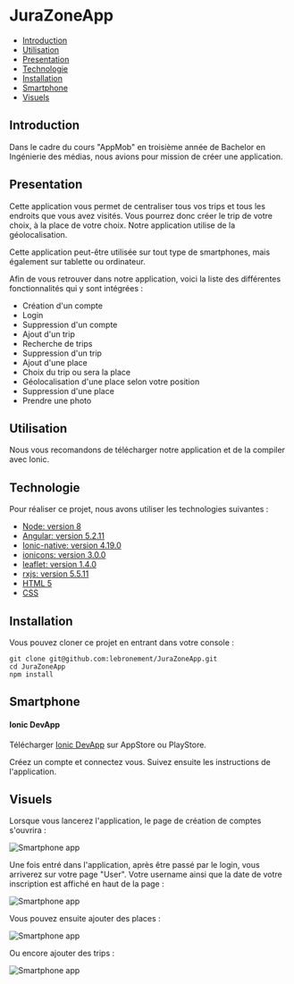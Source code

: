 # JuraZoneApp

  - [Introduction](#introduction)
  - [Utilisation](#utilisation)
  - [Presentation](#presentation)
  - [Technologie](#technologie)
  - [Installation](#installation)
  - [Smartphone](#smartphone)
  - [Visuels](#visuels)



## Introduction

Dans le cadre du cours "AppMob" en troisième année de Bachelor en Ingénierie des médias, nous avions pour mission de créer une application. 

## Presentation

Cette application vous permet de centraliser tous vos trips et tous les endroits que vous avez visités. Vous pourrez donc créer le trip de votre choix, à la place de votre choix. Notre application utilise de la géolocalisation. 

Cette application peut-être utilisée sur tout type de smartphones, mais également sur tablette ou ordinateur.

Afin de vous retrouver dans notre application, voici la liste des différentes fonctionnalités qui y sont intégrées :

- Création d'un compte
- Login
- Suppression d'un compte
- Ajout d'un trip
- Recherche de trips
- Suppression d'un trip
- Ajout d'une place
- Choix du trip ou sera la place
- Géolocalisation d'une place selon votre position
- Suppression d'une place
- Prendre une photo

## Utilisation

Nous vous recomandons de télécharger notre application et de la compiler avec Ionic.

## Technologie

Pour réaliser ce projet, nous avons utiliser les technologies suivantes :

* [Node: version 8](https://angularjs.org/)
* [Angular: version 5.2.11](https://angularjs.org/)
* [Ionic-native: version 4.19.0](https://ionicframework.com/getting-started/)
* [ionicons: version 3.0.0](https://ionicons.com/) 
* [leaflet: version 1.4.0](https://leafletjs.com/)
* [rxjs: version 5.5.11](https://rxjs-dev.firebaseapp.com/)
* [HTML 5](https://www.w3.org/TR/html52/)
* [CSS](https://www.w3.org/Style/CSS/)

## Installation

Vous pouvez cloner ce projet en entrant dans votre console :
```
git clone git@github.com:lebronement/JuraZoneApp.git
cd JuraZoneApp
npm install

```

## Smartphone

#### Ionic DevApp

  Télécharger [Ionic DevApp](https://itunes.apple.com/us/app/ionic-devapp/id1233447133?mt=8) sur AppStore ou PlayStore.
  
  Créez un compte et connectez vous. Suivez ensuite les instructions de l'application.

## Visuels
  
Lorsque vous lancerez l'application, le page de création de comptes s'ouvrira :
  
![Smartphone app](https://raw.githubusercontent.com/lebronement/JuraZoneApp/master/screenshot/Sign-up.JPG "Smartphone app")
  
Une fois entré dans l'application, après être passé par le login, vous arriverez sur votre page "User". Votre username ainsi que la date de votre inscription est affiché en haut de la page : 
  
![Smartphone app](https://raw.githubusercontent.com/lebronement/JuraZoneApp/master/screenshot/User.JPG "Smartphone app")

Vous pouvez ensuite ajouter des places :

![Smartphone app](https://raw.githubusercontent.com/lebronement/JuraZoneApp/master/screenshot/Ajouter_place.JPG "Smartphone app")

Ou encore ajouter des trips :

![Smartphone app](https://raw.githubusercontent.com/lebronement/JuraZoneApp/master/screenshot/trips.png "Smartphone app")
